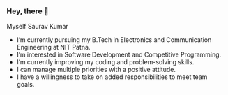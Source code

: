 ### Hey, there 👋

  Myself Saurav Kumar
- I’m currently pursuing my B.Tech in Electronics and Communication Engineering at NIT Patna.
- I’m interested in Software Development and Competitive Programming.
-  I’m currently improving my coding and problem-solving skills.
-  I can manage multiple priorities with a positive attitude.
- I have a willingness to take on added responsibilities to meet team goals.

